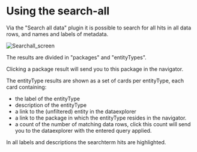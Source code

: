 # Using the search-all

Via the "Search all data" plugin it is possible to search for all hits in all data rows, and names and labels of metadata.

![Searchall_screen](./images/searchall/SearchAll.png)

The results are divided in "packages" and "entityTypes".

Clicking a package result will send you to this package in the navigator.

The entityType results are shown as a set of cards per entityType, each card containing:
 - the label of the entityType
 - description of the entityType
 - a link to the (unfiltered) entity in the dataexplorer
 - a link to the package in which the entityType resides in the navigator.
 - a count of the number of matching data rows, click this count will send you to the dataexplorer with the entered query applied.

In all labels and descriptions the searchterm hits are highlighted.
